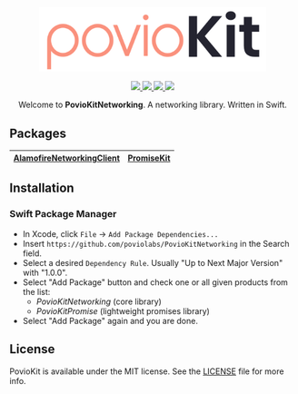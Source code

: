 <p align="center">
    <img src="Resources/PovioKit.png" width="400" max-width="90%" alt="PovioKit" />
</p>

<p align="center">
    <a href="https://swiftpackageregistry.com/poviolabs/PovioKit" alt="Package">
        <img src="https://img.shields.io/badge/SPM-Swift-lightgrey.svg" />
    </a>
    <a href="https://www.swift.org" alt="Swift">
        <img src="https://img.shields.io/badge/Swift-5-orange.svg" />
    </a>
    <a href="./LICENSE" alt="License">
        <img src="https://img.shields.io/badge/Licence-MIT-red.svg" />
    </a>
    <a href="https://github.com/poviolabs/PovioKit/actions/workflows/Tests.yml" alt="Tests Status">
        <img src="https://github.com/poviolabs/PovioKit/actions/workflows/Tests.yml/badge.svg" />
    </a>
</p>

<p align="center">
    Welcome to <b>PovioKitNetworking</b>. A networking library. Written in Swift.
</p>

## Packages

| [AlamofireNetworkingClient](Resources/AlamofireNetworkingClient) | [PromiseKit](Resources/PromiseKit) |
| :-: | :-: |

## Installation

### Swift Package Manager
- In Xcode, click `File` -> `Add Package Dependencies...`  
- Insert `https://github.com/poviolabs/PovioKitNetworking` in the Search field.
- Select a desired `Dependency Rule`. Usually "Up to Next Major Version" with "1.0.0".
- Select "Add Package" button and check one or all given products from the list:
  - *PovioKitNetworking* (core library)
  - *PovioKitPromise* (lightweight promises library)
- Select "Add Package" again and you are done.

## License

PovioKit is available under the MIT license. See the [LICENSE](LICENSE) file for more info.
